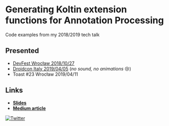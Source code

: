 # Generating Koltin extension functions for Annotation Processing

Code examples from my 2018/2019 tech talk

## Presented

* [DevFest Wrocław 2018/10/27](https://www.youtube.com/watch?v=5WzOxMHS8sU)
* [Droidcon Italy 2019/04/05](https://www.youtube.com/watch?v=mseyzW6bZqA) (_no sound, no animations_ :cry:)
* Toast #23 Wrocław 2019/04/11

## Links

* [**Slides**](http://bit.ly/blipinsk-gkef)
* [**Medium article**](http://bit.ly/blipinsk-gkef-article)

[![Twitter](https://img.shields.io/twitter/follow/blipinsk.svg?logo=twitter&style=social)](https://twitter.com/blipinsk)

